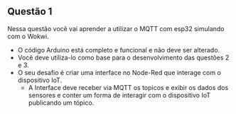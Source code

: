 ## Questão 1

Nessa questão você vai aprender a utilizar o MQTT com esp32 simulando com o Wokwi. 


- O código Arduino está completo e funcional e não deve ser alterado. 
- Você deve utiliza-lo como base para o desenvolvimento das questões 2 e 3. 
- O seu desafio é criar uma interface no Node-Red que interage com o dispositivo IoT. 
    - A Interface deve receber via MQTT os topicos e exibir os dados dos sensores e conter um forma de interagir com o dispositivo IoT publicando um tópico.

